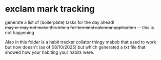 # exclam mark tracking

generate a list of (boilerplate) tasks for the day ahead!      
~~may or may not make this into a full terminal calendar application~~ -- this is not happening

Also in this folder is a habit tracker collator thingy mabob that used to work but now doesn't (as of 08/10/2025) but which generated a txt file that showed how your habiting your habits were.